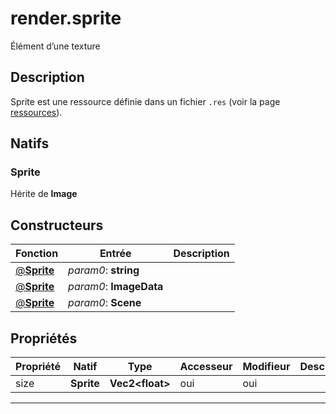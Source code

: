 # render.sprite

Élément d’une texture
## Description
Sprite est une ressource définie dans un fichier `.res` (voir la page [ressources](/resources#Sprite)).

## Natifs
### Sprite
Hérite de **Image**
## Constructeurs
|Fonction|Entrée|Description|
|-|-|-|
|[@**Sprite**](#ctor_0)| *param0*: **string**||
|[@**Sprite**](#ctor_1)| *param0*: **ImageData**||
|[@**Sprite**](#ctor_2)| *param0*: **Scene**||
## Propriétés
|Propriété|Natif|Type|Accesseur|Modifieur|Description|
|-|-|-|-|-|-|
|size|**Sprite**|**Vec2\<float>**|oui|oui||


***

